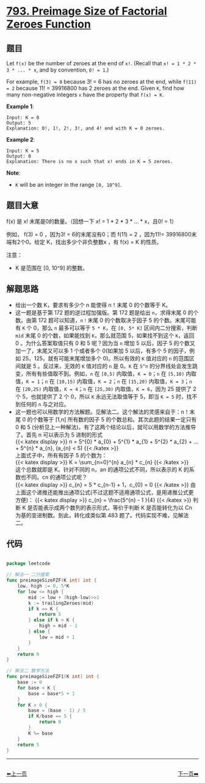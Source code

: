 # [793. Preimage Size of Factorial Zeroes Function](https://leetcode.com/problems/preimage-size-of-factorial-zeroes-function/)


## 题目

Let `f(x)` be the number of zeroes at the end of `x!`. (Recall that `x! = 1 * 2 * 3 * ... * x`, and by convention, `0! = 1`.)

For example, `f(3) = 0` because 3! = 6 has no zeroes at the end, while `f(11) = 2` because 11! = 39916800 has 2 zeroes at the end. Given `K`, find how many non-negative integers `x` have the property that `f(x) = K`.

**Example 1**:

    Input: K = 0
    Output: 5
    Explanation: 0!, 1!, 2!, 3!, and 4! end with K = 0 zeroes.
    
**Example 2**:

    Input: K = 5
    Output: 0
    Explanation: There is no x such that x! ends in K = 5 zeroes.

**Note**:

- `K` will be an integer in the range `[0, 10^9]`.


## 题目大意


f(x) 是 x! 末尾是0的数量。（回想一下 x! = 1 * 2 * 3 * ... * x，且0! = 1）

例如， f(3) = 0 ，因为3! = 6的末尾没有0；而 f(11) = 2 ，因为11!= 39916800末端有2个0。给定 K，找出多少个非负整数x ，有 f(x) = K 的性质。

注意：

- K 是范围在 [0, 10^9] 的整数。


## 解题思路

- 给出一个数 K，要求有多少个 n 能使得 n！末尾 0 的个数等于 K。
- 这一题是基于第 172 题的逆过程加强版。第 172 题是给出 `n`，求得末尾 0 的个数。由第 172 题可以知道，`n！`末尾 0 的个数取决于因子 5 的个数。末尾可能有 `K` 个 0，那么 `n` 最多可以等于 `5 * K`，在 `[0, 5* K]` 区间内二分搜索，判断 `mid` 末尾 0 的个数，如果能找到 `K`，那么就范围 5，如果找不到这个 `K`，返回 0 。为什么答案取值只有 0 和 5 呢？因为当 `n` 增加 5 以后，因子 5 的个数又加一了，末尾又可以多 1 个或者多个 0(如果加 5 以后，有多个 5 的因子，例如 25，125，就有可能末尾增加多个 0)。所以有效的 `K` 值对应的 `n` 的范围区间就是 5 。反过来，无效的 `K` 值对应的 `n` 是 0。`K` 在 `5^n` 的分界线处会发生跳变，所有有些值取不到。例如，`n` 在 `[0,5)` 内取值，`K = 0`；`n` 在 `[5,10)` 内取值，`K = 1`；`n` 在 `[10,15)` 内取值，`K = 2`；`n` 在 `[15,20)` 内取值，`K = 3`；`n` 在 `[20,25)` 内取值，`K = 4`；`n` 在 `[25,30)` 内取值，`K = 6`，因为 25 提供了 2 个 5，也就提供了 2 个 0，所以 `K` 永远无法取值等于 5，即当 `K = 5` 时，找不到任何的 `n` 与之对应。
- 这一题也可以用数学的方法解题。见解法二。这个解法的灵感来自于：n！末尾 0 的个数等于 [1,n] 所有数的因子 5 的个数总和。其次此题的结果一定只有 0 和 5 (分析见上一种解法)。有了这两个结论以后，就可以用数学的方法推导了。首先 n 可以表示为 5 进制的形式  
{{< katex display >}} 
n = 5^{0} * a_{0} + 5^{1} * a_{1} + 5^{2} * a_{2} + ... + 5^{n} * a_{n}, (a_{n} < 5)
{{< /katex >}}   
	上面式子中，所有有因子 5 的个数为：  
{{< katex display >}} 
K = \sum_{n=0}^{n} a_{n} * c_{n}
{{< /katex >}}  
	这个总数就即是 K。针对不同的 n，an 的通项公式不同，所以表示的 K 的系数也不同。cn 的通项公式呢？  
{{< katex display >}} 
c_{n} = 5 * c_{n-1} + 1，c_{0} = 0
{{< /katex >}} 
	由上面这个递推还能推出通项公式(不过这题不适用通项公式，是用递推公式更方便)： 
{{< katex display >}} 
c_{n} = \frac{5^{n} - 1 }{4} 
{{< /katex >}} 
	判断 K 是否能表示成两个数列的表示形式，等价于判断 K 是否能转化为以 Cn 为基的变进制数。到此，转化成类似第 483 题了。代码实现不难，见解法二。


## 代码

```go

package leetcode

// 解法一 二分搜索
func preimageSizeFZF(K int) int {
	low, high := 0, 5*K
	for low <= high {
		mid := low + (high-low)>>1
		k := trailingZeroes(mid)
		if k == K {
			return 5
		} else if k > K {
			high = mid - 1
		} else {
			low = mid + 1
		}
	}
	return 0
}

// 解法二 数学方法
func preimageSizeFZF1(K int) int {
	base := 0
	for base < K {
		base = base*5 + 1
	}
	for K > 0 {
		base = (base - 1) / 5
		if K/base == 5 {
			return 0
		}
		K %= base
	}
	return 5
}

```


----------------------------------------------
<div style="display: flex;justify-content: space-between;align-items: center;">
<p><a href="https://books.halfrost.com/leetcode/ChapterFour/0700~0799/0792.Number-of-Matching-Subsequences/">⬅️上一页</a></p>
<p><a href="https://books.halfrost.com/leetcode/ChapterFour/0700~0799/0795.Number-of-Subarrays-with-Bounded-Maximum/">下一页➡️</a></p>
</div>
